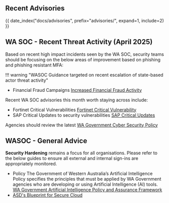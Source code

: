 ## Recent Advisories

{{ date_index("docs/advisories", prefix="advisories/", expand=1, include=2) }}

## WA SOC - Recent Threat Activity (April 2025)

Based on recent high impact incidents seen by the WA SOC, security teams should be focusing on the below areas of improvement based on phishing and phishing resistant MFA:

!!! warning "WASOC Guidance targeted on recent escalation of state-based actor threat activity"

- Financial Fraud Campaigns [Increased Financial Fraud Activity](https://soc.cyber.wa.gov.au/advisories/20250429001-Financial-Fraud-Campaign-Increase/)

Recent WA SOC advisories this month worth staying across include:

- Fortinet Critical Vulnerabilities [Fortinet Critical Vulnerability](https://soc.cyber.wa.gov.au/advisories/20250409002-Fortinet-Critical-Vulnerability/)
- SAP Critical Updates to security vulnerabilities [SAP Critical Updates](https://soc.cyber.wa.gov.au/advisories/20250409003-SAP-Critical-Updates/)

Agencies should review the latest [WA Government Cyber Security Policy](https://www.wa.gov.au/government/publications/2024-wa-government-cyber-security-policy)

## WASOC - General Advice

**Security Hardening** remains a focus for all organisations. Please refer to the below guides to ensure all external and internal sign-ins are appropriately monitored.

- Policy The Government of Western Australia’s Artificial Intelligence Policy specifies the principles that must be applied by WA Government agencies who are developing or using Artificial Intelligence (AI) tools. [WA Government Artificial Intelligence Policy and Assurance Framework](https://www.wa.gov.au/system/files/2025-04/wagovernmentaiassuranceformonethree.pdf)
- [ASD's Blueprint for Secure Cloud](https://blueprint.asd.gov.au/)
